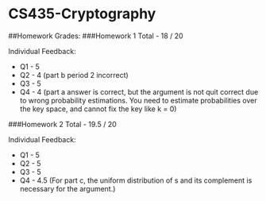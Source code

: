 # CS435-Cryptography
##Homework Grades:
###Homework 1
Total - 18 / 20

Individual Feedback:
* Q1 - 5
* Q2 - 4 (part b period 2 incorrect)
* Q3 - 5
* Q4 - 4 (part a answer is correct, but the argument is not quit correct due to wrong probability estimations. You need to estimate         probabilities over the key space, and cannot fix the key like k = 0)


###Homework 2
Total - 19.5 / 20

Individual Feedback:
* Q1 - 5
* Q2 - 5
* Q3 - 5
* Q4 - 4.5 (For part c, the uniform distribution of s and its complement is necessary for the argument.)
